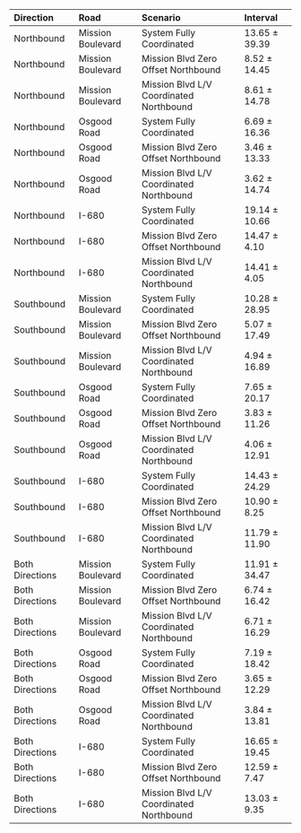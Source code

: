 | Direction       | Road              | Scenario                                | Interval      |
|:----------------|:------------------|:----------------------------------------|:--------------|
| Northbound      | Mission Boulevard | System Fully Coordinated                | 13.65 ± 39.39 |
| Northbound      | Mission Boulevard | Mission Blvd Zero Offset Northbound     | 8.52 ± 14.45  |
| Northbound      | Mission Boulevard | Mission Blvd L/V Coordinated Northbound | 8.61 ± 14.78  |
| Northbound      | Osgood Road       | System Fully Coordinated                | 6.69 ± 16.36  |
| Northbound      | Osgood Road       | Mission Blvd Zero Offset Northbound     | 3.46 ± 13.33  |
| Northbound      | Osgood Road       | Mission Blvd L/V Coordinated Northbound | 3.62 ± 14.74  |
| Northbound      | I-680             | System Fully Coordinated                | 19.14 ± 10.66 |
| Northbound      | I-680             | Mission Blvd Zero Offset Northbound     | 14.47 ± 4.10  |
| Northbound      | I-680             | Mission Blvd L/V Coordinated Northbound | 14.41 ± 4.05  |
| Southbound      | Mission Boulevard | System Fully Coordinated                | 10.28 ± 28.95 |
| Southbound      | Mission Boulevard | Mission Blvd Zero Offset Northbound     | 5.07 ± 17.49  |
| Southbound      | Mission Boulevard | Mission Blvd L/V Coordinated Northbound | 4.94 ± 16.89  |
| Southbound      | Osgood Road       | System Fully Coordinated                | 7.65 ± 20.17  |
| Southbound      | Osgood Road       | Mission Blvd Zero Offset Northbound     | 3.83 ± 11.26  |
| Southbound      | Osgood Road       | Mission Blvd L/V Coordinated Northbound | 4.06 ± 12.91  |
| Southbound      | I-680             | System Fully Coordinated                | 14.43 ± 24.29 |
| Southbound      | I-680             | Mission Blvd Zero Offset Northbound     | 10.90 ± 8.25  |
| Southbound      | I-680             | Mission Blvd L/V Coordinated Northbound | 11.79 ± 11.90 |
| Both Directions | Mission Boulevard | System Fully Coordinated                | 11.91 ± 34.47 |
| Both Directions | Mission Boulevard | Mission Blvd Zero Offset Northbound     | 6.74 ± 16.42  |
| Both Directions | Mission Boulevard | Mission Blvd L/V Coordinated Northbound | 6.71 ± 16.29  |
| Both Directions | Osgood Road       | System Fully Coordinated                | 7.19 ± 18.42  |
| Both Directions | Osgood Road       | Mission Blvd Zero Offset Northbound     | 3.65 ± 12.29  |
| Both Directions | Osgood Road       | Mission Blvd L/V Coordinated Northbound | 3.84 ± 13.81  |
| Both Directions | I-680             | System Fully Coordinated                | 16.65 ± 19.45 |
| Both Directions | I-680             | Mission Blvd Zero Offset Northbound     | 12.59 ± 7.47  |
| Both Directions | I-680             | Mission Blvd L/V Coordinated Northbound | 13.03 ± 9.35  |